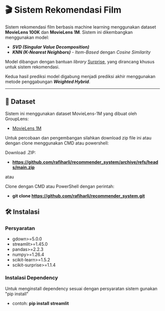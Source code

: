# 🎬 Sistem Rekomendasi Film

Sistem rekomendasi film berbasis machine learning menggunakan dataset **MovieLens 100K** dan **MovieLens 1M**. Sistem ini dikembangkan menggunakan model:

- ***SVD (Singular Value Decomposition)***
- ***KNN (K-Nearest Neighbors)*** - *Item-Based* dengan *Cosine Similarity*

Model dibangun dengan bantuan *library* [Surprise](http://surpriselib.com/), yang dirancang khusus untuk sistem rekomendasi.

Kedua hasil prediksi model digabung menjadi prediksi akhir menggunakan metode penggabungan ***Weighted Hybrid***.

---

## 📁 Dataset

Sistem ini menggunakan dataset MovieLens-1M yang dibuat oleh GroupLens:

- [MovieLens 1M](https://grouplens.org/datasets/movielens/1m/)

Untuk percobaan dan pengembangan silahkan download zip file ini atau dengan clone menggunakan CMD atau powershell:

Download .ZIP:
- **https://github.com/rafiharli/recommender_system/archive/refs/heads/main.zip**

atau

Clone dengan CMD atau PowerShell dengan perintah:
- **git clone https://github.com/rafiharli/recommender_system.git**

## 🛠️ Instalasi

### Persyaratan

- gdown>=5.0.0
- streamlit>=1.45.0
- pandas>=2.2.3
- numpy>=1.26.4
- scikit-learn>=1.5.2
- scikit-surprise>=1.1.4

### Instalasi Dependency

Untuk menginstall dependency sesuai dengan persyaratan sistem gunakan "pip install"
- contoh: **pip install streamlit**

